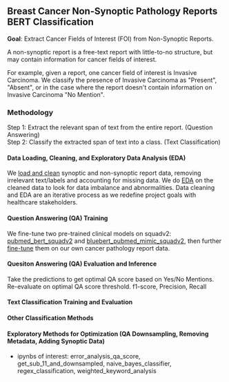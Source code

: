 ## Breast Cancer Non-Synoptic Pathology Reports BERT Classification

**Goal**: Extract Cancer Fields of Interest (FOI) from Non-Synoptic Reports.

A non-synoptic report is a free-text report with little-to-no structure, but may contain information for cancer fields of interest.

For example, given a report, one cancer field of interest is Invasive Carcinoma. We classify the presence of Invasive Carcinoma as "Present", "Absent", or in the case where the report doesn't contain information on Invasive Carcinoma "No Mention".

### Methodology
Step 1: Extract the relevant span of text from the entire report. (Question Answering)  
Step 2: Classify the extracted span of text into a class. (Text Classification)  

#### Data Loading, Cleaning, and Exploratory Data Analysis (EDA)
We [load and clean](https://github.com/trevorkwan/Breast-Cancer-Non-Synoptic-Pathology-Reports-BERT-Classification/blob/main/src/load_and_clean_data.py) synoptic and non-synoptic report data, removing irrelevant text/labels and accounting for missing data. We do [EDA](https://github.com/trevorkwan/Breast-Cancer-Non-Synoptic-Pathology-Reports-BERT-Classification/blob/main/src/EDA.py) on the cleaned data to look for data imbalance and abnormalities. Data cleaning and EDA are an iterative process as we redefine project goals with healthcare stakeholders.

#### Question Answering (QA) Training
We fine-tune two pre-trained clinical models on squadv2: [pubmed_bert_squadv2](https://huggingface.co/franklu/pubmed_bert_squadv2) and [bluebert_pubmed_mimic_squadv2](https://huggingface.co/trevorkwan/bluebert_pubmed_mimic_uncased_squadv2), then further [fine-tune](https://github.com/trevorkwan/Breast-Cancer-Non-Synoptic-Pathology-Reports-BERT-Classification/blob/main/src/train_v2.py) them on our own cancer pathology report data. 

#### Quesiton Answering (QA) Evaluation and Inference

Take the predictions to get optimal QA score based on Yes/No Mentions. Re-evaluate on optimal QA score threshold.
f1-score, Precision, Recall

#### Text Classification Training and Evaluation

#### Other Classification Methods

#### Exploratory Methods for Optimization (QA Downsampling, Removing Metadata, Adding Synoptic Data)


- ipynbs of interest: error_analysis_qa_score, get_sub_11_and_downsampled, naive_bayes_classifier, regex_classification, weighted_keyword_analysis
